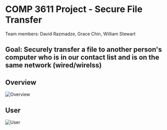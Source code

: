 # COMP 3611 Project - Secure File Transfer

Team members: David Razmadze, Grace Chin, William Stewart

## Goal: Securely transfer a file to another person's computer who is in our contact list and is on the same network (wired/wirelss)

## Overview
<img src="https://i.ibb.co/gtTK92x/Project-5.jpg" alt="Overview" border="0">

## User
<img src="https://i.ibb.co/HTZRzgP/Project-6.jpg" alt="User" border="0">
